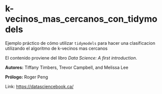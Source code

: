 # k-vecinos_mas_cercanos_con_tidymodels
Ejemplo práctico de cómo utilizar `tidymodels` para hacer una clasificacion utilizando el algoritmo de k-vecinos mas cercanos

El contenido proviene del libro *Data Science: A first introduction*. 

**Autores:** Tiffany Timbers, Trevor Campbell, and Melissa Lee

**Prólogo:** Roger Peng

Link: https://datasciencebook.ca/